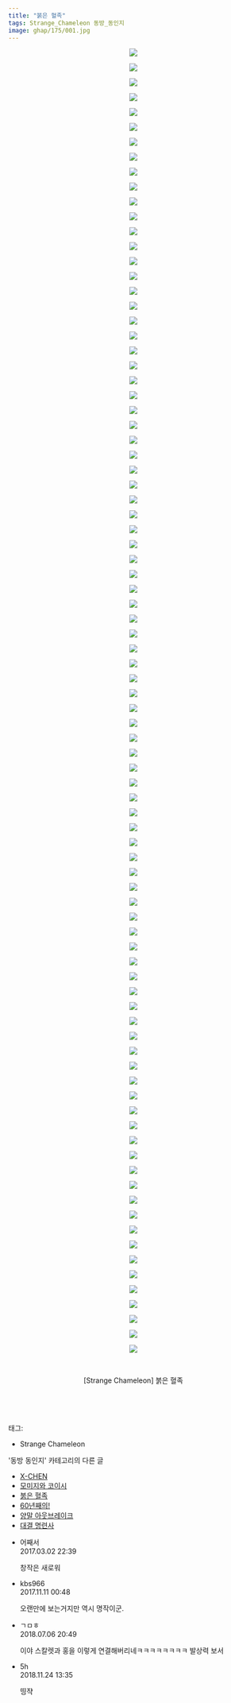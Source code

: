 ```yaml
---
title: "붉은 혈족"
tags: Strange_Chameleon 동방_동인지
image: ghap/175/001.jpg
---
```

<div class="article">
<p style="text-align: center; clear: none; float: none;"><img src="{{ site.nasurl }}/ghap/175/001.jpg"/></p>
<p style="text-align: center; clear: none; float: none;"><img src="{{ site.nasurl }}/ghap/175/002.jpg"/></p>
<p style="text-align: center; clear: none; float: none;"><img src="{{ site.nasurl }}/ghap/175/003.jpg"/></p>
<p style="text-align: center; clear: none; float: none;"><img src="{{ site.nasurl }}/ghap/175/004.jpg"/></p>
<p style="text-align: center; clear: none; float: none;"><img src="{{ site.nasurl }}/ghap/175/005.jpg"/></p>
<p style="text-align: center; clear: none; float: none;"><img src="{{ site.nasurl }}/ghap/175/006.jpg"/></p>
<p style="text-align: center; clear: none; float: none;"><img src="{{ site.nasurl }}/ghap/175/007.jpg"/></p>
<p style="text-align: center; clear: none; float: none;"><img src="{{ site.nasurl }}/ghap/175/008.jpg"/></p>
<p style="text-align: center; clear: none; float: none;"><img src="{{ site.nasurl }}/ghap/175/009.jpg"/></p>
<p style="text-align: center; clear: none; float: none;"><img src="{{ site.nasurl }}/ghap/175/010.jpg"/></p>
<p style="text-align: center; clear: none; float: none;"><img src="{{ site.nasurl }}/ghap/175/011.jpg"/></p>
<p style="text-align: center; clear: none; float: none;"><img src="{{ site.nasurl }}/ghap/175/012.jpg"/></p>
<p style="text-align: center; clear: none; float: none;"><img src="{{ site.nasurl }}/ghap/175/013.jpg"/></p>
<p style="text-align: center; clear: none; float: none;"><img src="{{ site.nasurl }}/ghap/175/014.jpg"/></p>
<p style="text-align: center; clear: none; float: none;"><img src="{{ site.nasurl }}/ghap/175/015.jpg"/></p>
<p style="text-align: center; clear: none; float: none;"><img src="{{ site.nasurl }}/ghap/175/016.jpg"/></p>
<p style="text-align: center; clear: none; float: none;"><img src="{{ site.nasurl }}/ghap/175/017.jpg"/></p>
<p style="text-align: center; clear: none; float: none;"><img src="{{ site.nasurl }}/ghap/175/018.jpg"/></p>
<p style="text-align: center; clear: none; float: none;"><img src="{{ site.nasurl }}/ghap/175/019.jpg"/></p>
<p style="text-align: center; clear: none; float: none;"><img src="{{ site.nasurl }}/ghap/175/020.jpg"/></p>
<p style="text-align: center; clear: none; float: none;"><img src="{{ site.nasurl }}/ghap/175/021.jpg"/></p>
<p style="text-align: center; clear: none; float: none;"><img src="{{ site.nasurl }}/ghap/175/022.jpg"/></p>
<p style="text-align: center; clear: none; float: none;"><img src="{{ site.nasurl }}/ghap/175/023.jpg"/></p>
<p style="text-align: center; clear: none; float: none;"><img src="{{ site.nasurl }}/ghap/175/024.jpg"/></p>
<p style="text-align: center; clear: none; float: none;"><img src="{{ site.nasurl }}/ghap/175/025.jpg"/></p>
<p style="text-align: center; clear: none; float: none;"><img src="{{ site.nasurl }}/ghap/175/026.jpg"/></p>
<p style="text-align: center; clear: none; float: none;"><img src="{{ site.nasurl }}/ghap/175/027.jpg"/></p>
<p style="text-align: center; clear: none; float: none;"><img src="{{ site.nasurl }}/ghap/175/028.jpg"/></p>
<p style="text-align: center; clear: none; float: none;"><img src="{{ site.nasurl }}/ghap/175/029.jpg"/></p>
<p style="text-align: center; clear: none; float: none;"><img src="{{ site.nasurl }}/ghap/175/030.jpg"/></p>
<p style="text-align: center; clear: none; float: none;"><img src="{{ site.nasurl }}/ghap/175/031.jpg"/></p>
<p style="text-align: center; clear: none; float: none;"><img src="{{ site.nasurl }}/ghap/175/032.jpg"/></p>
<p style="text-align: center; clear: none; float: none;"><img src="{{ site.nasurl }}/ghap/175/033.jpg"/></p>
<p style="text-align: center; clear: none; float: none;"><img src="{{ site.nasurl }}/ghap/175/034.jpg"/></p>
<p style="text-align: center; clear: none; float: none;"><img src="{{ site.nasurl }}/ghap/175/035.jpg"/></p>
<p style="text-align: center; clear: none; float: none;"><img src="{{ site.nasurl }}/ghap/175/036.jpg"/></p>
<p style="text-align: center; clear: none; float: none;"><img src="{{ site.nasurl }}/ghap/175/037.jpg"/></p>
<p style="text-align: center; clear: none; float: none;"><img src="{{ site.nasurl }}/ghap/175/038.jpg"/></p>
<p style="text-align: center; clear: none; float: none;"><img src="{{ site.nasurl }}/ghap/175/039.jpg"/></p>
<p style="text-align: center; clear: none; float: none;"><img src="{{ site.nasurl }}/ghap/175/040.jpg"/></p>
<p style="text-align: center; clear: none; float: none;"><img src="{{ site.nasurl }}/ghap/175/041.jpg"/></p>
<p style="text-align: center; clear: none; float: none;"><img src="{{ site.nasurl }}/ghap/175/042.jpg"/></p>
<p style="text-align: center; clear: none; float: none;"><img src="{{ site.nasurl }}/ghap/175/043.jpg"/></p>
<p style="text-align: center; clear: none; float: none;"><img src="{{ site.nasurl }}/ghap/175/044.jpg"/></p>
<p style="text-align: center; clear: none; float: none;"><img src="{{ site.nasurl }}/ghap/175/045.jpg"/></p>
<p style="text-align: center; clear: none; float: none;"><img src="{{ site.nasurl }}/ghap/175/046.jpg"/></p>
<p style="text-align: center; clear: none; float: none;"><img src="{{ site.nasurl }}/ghap/175/047.jpg"/></p>
<p style="text-align: center; clear: none; float: none;"><img src="{{ site.nasurl }}/ghap/175/048.jpg"/></p>
<p style="text-align: center; clear: none; float: none;"><img src="{{ site.nasurl }}/ghap/175/049.jpg"/></p>
<p style="text-align: center; clear: none; float: none;"><img src="{{ site.nasurl }}/ghap/175/050.jpg"/></p>
<p style="text-align: center; clear: none; float: none;"><img src="{{ site.nasurl }}/ghap/175/051.jpg"/></p>
<p style="text-align: center; clear: none; float: none;"><img src="{{ site.nasurl }}/ghap/175/052.jpg"/></p>
<p style="text-align: center; clear: none; float: none;"><img src="{{ site.nasurl }}/ghap/175/053.jpg"/></p>
<p style="text-align: center; clear: none; float: none;"><img src="{{ site.nasurl }}/ghap/175/054.jpg"/></p>
<p style="text-align: center; clear: none; float: none;"><img src="{{ site.nasurl }}/ghap/175/055.jpg"/></p>
<p style="text-align: center; clear: none; float: none;"><img src="{{ site.nasurl }}/ghap/175/056.jpg"/></p>
<p style="text-align: center; clear: none; float: none;"><img src="{{ site.nasurl }}/ghap/175/057.jpg"/></p>
<p style="text-align: center; clear: none; float: none;"><img src="{{ site.nasurl }}/ghap/175/058.jpg"/></p>
<p style="text-align: center; clear: none; float: none;"><img src="{{ site.nasurl }}/ghap/175/059.jpg"/></p>
<p style="text-align: center; clear: none; float: none;"><img src="{{ site.nasurl }}/ghap/175/060.jpg"/></p>
<p style="text-align: center; clear: none; float: none;"><img src="{{ site.nasurl }}/ghap/175/061.jpg"/></p>
<p style="text-align: center; clear: none; float: none;"><img src="{{ site.nasurl }}/ghap/175/062.jpg"/></p>
<p style="text-align: center; clear: none; float: none;"><img src="{{ site.nasurl }}/ghap/175/063.jpg"/></p>
<p style="text-align: center; clear: none; float: none;"><img src="{{ site.nasurl }}/ghap/175/064.jpg"/></p>
<p style="text-align: center; clear: none; float: none;"><img src="{{ site.nasurl }}/ghap/175/065.jpg"/></p>
<p style="text-align: center; clear: none; float: none;"><img src="{{ site.nasurl }}/ghap/175/066.jpg"/></p>
<p style="text-align: center; clear: none; float: none;"><img src="{{ site.nasurl }}/ghap/175/067.jpg"/></p>
<p style="text-align: center; clear: none; float: none;"><img src="{{ site.nasurl }}/ghap/175/068.jpg"/></p>
<p style="text-align: center; clear: none; float: none;"><img src="{{ site.nasurl }}/ghap/175/069.jpg"/></p>
<p style="text-align: center; clear: none; float: none;"><img src="{{ site.nasurl }}/ghap/175/070.jpg"/></p>
<p style="text-align: center; clear: none; float: none;"><img src="{{ site.nasurl }}/ghap/175/071.jpg"/></p>
<p style="text-align: center; clear: none; float: none;"><img src="{{ site.nasurl }}/ghap/175/072.jpg"/></p>
<p style="text-align: center; clear: none; float: none;"><img src="{{ site.nasurl }}/ghap/175/073.jpg"/></p>
<p style="text-align: center; clear: none; float: none;"><img src="{{ site.nasurl }}/ghap/175/074.jpg"/></p>
<p style="text-align: center; clear: none; float: none;"><img src="{{ site.nasurl }}/ghap/175/075.jpg"/></p>
<p style="text-align: center; clear: none; float: none;"><img src="{{ site.nasurl }}/ghap/175/076.jpg"/></p>
<p style="text-align: center; clear: none; float: none;"><img src="{{ site.nasurl }}/ghap/175/077.jpg"/></p>
<p style="text-align: center; clear: none; float: none;"><img src="{{ site.nasurl }}/ghap/175/078.jpg"/></p>
<p style="text-align: center; clear: none; float: none;"><img src="{{ site.nasurl }}/ghap/175/079.jpg"/></p>
<p style="text-align: center; clear: none; float: none;"><img src="{{ site.nasurl }}/ghap/175/080.jpg"/></p>
<p style="text-align: center; clear: none; float: none;"><img src="{{ site.nasurl }}/ghap/175/081.jpg"/></p>
<p style="text-align: center; clear: none; float: none;"><img src="{{ site.nasurl }}/ghap/175/082.jpg"/></p>
<p style="text-align: center; clear: none; float: none;"><img src="{{ site.nasurl }}/ghap/175/083.jpg"/></p>
<p style="text-align: center; clear: none; float: none;"><img src="{{ site.nasurl }}/ghap/175/084.jpg"/></p>
<p style="text-align: center; clear: none; float: none;"><img src="{{ site.nasurl }}/ghap/175/085.jpg"/></p>
<p style="text-align: center; clear: none; float: none;"><img src="{{ site.nasurl }}/ghap/175/086.jpg"/></p>
<p style="text-align: center; clear: none; float: none;"><img src="{{ site.nasurl }}/ghap/175/087.jpg"/></p>
<p style="text-align: center; clear: none; float: none;"><img src="{{ site.nasurl }}/ghap/175/088.jpg"/></p>
<p style="text-align: center; clear: none; float: none;"><br/></p>
<p style="text-align: center; clear: none; float: none;">[Strange Chameleon] 붉은 혈족</p>
<p style="text-align: center; clear: none; float: none;"><br/></p>
<p><br/></p>
</div><div class="tagTrail">
<p>태그: </p>
<ul>
<li>Strange Chameleon</li>
</ul>
</div><div class="another">
<p>'동방 동인지' 카테고리의 다른 글</p>
<ul>
<li><a href="/2016-06-18-ghap_177">X-CHEN</a></li>
<li><a href="/2016-06-18-ghap_176">모미지와 코이시</a></li>
<li><a href="/2016-06-18-ghap_175">붉은 혈족</a></li>
<li><a href="/2016-06-18-ghap_174">60년째의!</a></li>
<li><a href="/2016-06-18-ghap_173">양말 아웃브레이크</a></li>
<li><a href="/2016-06-18-ghap_172">대결 명련사</a></li>
</ul>
</div><div class="cb_module cb_fluid">
<div class="cb_wrt cb_profile">
<div class="comment">
<ul>
<li class="cb_thumb_off" id="comment14929762">
<div class="cb_comment_area">
<div class="cb_info_area">
<div class="cb_section">
<span class="cb_nick_name">어째서</span>
</div>
<div class="cb_section">
<span class="cb_date">2017.03.02 22:39 </span>
</div>
</div>
<div class="cb_dsc_comment">
<p class="cb_dsc">
											창작은 새로워
										</p>
</div>
</div></li>
<li class="cb_thumb_off" id="comment15126941">
<div class="cb_comment_area">
<div class="cb_info_area">
<div class="cb_section">
<span class="cb_nick_name">kbs966</span>
</div>
<div class="cb_section">
<span class="cb_date">2017.11.11 00:48 </span>
</div>
</div>
<div class="cb_dsc_comment">
<p class="cb_dsc">
											오랜만에 보는거지만 역시 명작이군.
										</p>
</div>
</div></li>
<li class="cb_thumb_off" id="comment15281647">
<div class="cb_comment_area">
<div class="cb_info_area">
<div class="cb_section">
<span class="cb_nick_name">ㄱㅁㅎ</span>
</div>
<div class="cb_section">
<span class="cb_date">2018.07.06 20:49 </span>
</div>
</div>
<div class="cb_dsc_comment">
<p class="cb_dsc">
											이야 스칼렛과 홍을 이렇게 연결해버리네ㅋㅋㅋㅋㅋㅋㅋㅋ 발상력 보서
										</p>
</div>
</div></li>
<li class="cb_thumb_off" id="comment15377791">
<div class="cb_comment_area">
<div class="cb_info_area">
<div class="cb_section">
<span class="cb_nick_name">5h</span>
</div>
<div class="cb_section">
<span class="cb_date">2018.11.24 13:35 </span>
</div>
</div>
<div class="cb_dsc_comment">
<p class="cb_dsc">
											띵쟉<br/>
</p>
</div>
</div></li>
</ul>
</div>
</div><!-- commentList close -->
</div>